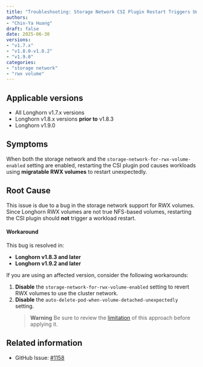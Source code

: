 ```yaml
---
title: "Troubleshooting: Storage Network CSI Plugin Restart Triggers Unintended Restart of RWX Migratable Volume Workload"
authors:
- "Chin-Ya Huang"
draft: false
date: 2025-06-30
versions:
- "v1.7.x"
- "v1.8.0-v1.8.2"
- "v1.9.0"
categories:
- "storage network"
- "rwx volume"
---
```


## Applicable versions

* All Longhorn v1.7.x versions
* Longhorn v1.8.x versions **prior to** v1.8.3
* Longhorn v1.9.0

## Symptoms

When both the storage network and the `storage-network-for-rwx-volume-enabled` setting are enabled, restarting the CSI plugin pod causes workloads using **migratable RWX volumes** to restart unexpectedly.

## Root Cause

This issue is due to a bug in the storage network support for RWX volumes. Since Longhorn RWX volumes are not true NFS-based volumes, restarting the CSI plugin should **not** trigger a workload restart.

#### Workaround

This bug is resolved in:
- **Longhorn v1.8.3 and later**
- **Longhorn v1.9.2 and later**

If you are using an affected version, consider the following workarounds:

1. **Disable** the `storage-network-for-rwx-volume-enabled` setting to revert RWX volumes to use the cluster network.
1. **Disable** the `auto-delete-pod-when-volume-detached-unexpectedly` setting.
    > **Warning**
    > Be sure to review the [limitation](../../docs/1.9.0/advanced-resources/deploy/storage-network/#limitation) of this approach before applying it.

## Related information

- GitHub Issue: [#1158](https://github.com/longhorn/longhorn/issues/11158)
